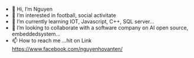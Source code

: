 - 👋 Hi, I’m Nguyen
- 👀 I’m interested in football, social activitate 
- 🌱 I’m currently learning IOT, Javascript, C++, SQL server...
- 💞️ I’m looking to collaborate with a software company on AI open source, embeddedsystem...
- 📫 How to reach me ...hit on Link https://www.facebook.com/nguyenhovanten/

<!---
Dreispring/Dreispring is a ✨ special ✨ repository because its `README.md` (this file) appears on your GitHub profile.
You can click the Preview link to take a look at your changes.
--->
